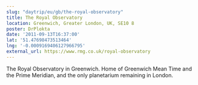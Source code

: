 ```yaml
---
slug: "daytrip/eu/gb/the-royal-observatory"
title: The Royal Observatory
location: Greenwich, Greater London, UK, SE10 8
poster: DrPlokta
date: '2011-09-13T16:37:00'
lat: '51.47698473513464'
lng: '-0.0009169406127966795'
external_url: https://www.rmg.co.uk/royal-observatory
---
```


The Royal Observatory in Greenwich. Home of Greenwich Mean Time and the Prime Meridian, and the only planetarium remaining in London.
